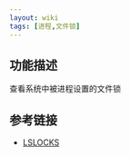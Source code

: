 ```yaml
---
layout: wiki
tags: [进程,文件锁]
---
```


## 功能描述

查看系统中被进程设置的文件锁

## 参考链接

* [LSLOCKS](http://www.man7.org/linux/man-pages/man8/lslocks.8.html)